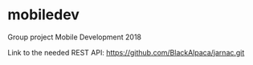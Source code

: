 # mobiledev
Group project Mobile Development 2018

Link to the needed REST API:
https://github.com/BlackAlpaca/jarnac.git
